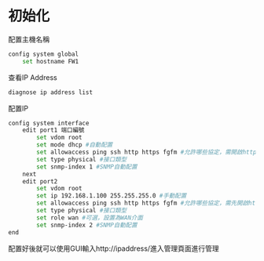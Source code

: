 # 初始化 #

配置主機名稱

```bash
config system global 
    set hostname FW1
```

查看IP Address 

```bash
diagnose ip address list 
```

配置IP

```bash
config system interface 
    edit port1 端口編號
        set vdom root 
        set mode dhcp #自動配置
        set allowaccess ping ssh http https fgfm #允許哪些協定，需開啟http才可進入web管理介面
        set type physical #接口類型
        set snmp-index 1 #SNMP自動配置
    next
    edit port2 
        set vdom root 
        set ip 192.168.1.100 255.255.255.0 #手動配置
        set allowaccess ping ssh http https fgfm #允許哪些協定，需先開啟http才可進入web管理介面
        set type physical #接口類型
        set role wan #可選，設置為WAN介面
        set snmp-index 2 #SNMP自動配置
end 
```

配置好後就可以使用GUI輸入http://ipaddress/進入管理頁面進行管理
